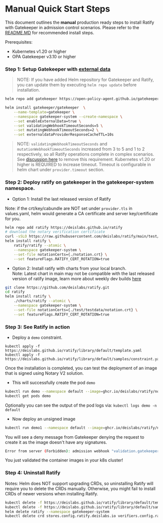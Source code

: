 
# Manual Quick Start Steps

This document outlines the **manual** production ready steps to install Ratify with Gatekeeper in admission control scenarios. Please refer to the [README.MD](../quick-start.mdx) for recommended install steps.

Prerequisites:
- Kubernetes v1.20 or higher
- OPA Gatekeeper v3.10 or higher  

### Step 1: Setup Gatekeeper with [external data](https://open-policy-agent.github.io/gatekeeper/website/docs/externaldata)

> NOTE: If you have added Helm repository for Gatekeeper and Ratify, you can update them by executing `helm repo update` before installation.

```bash
helm repo add gatekeeper https://open-policy-agent.github.io/gatekeeper/charts

helm install gatekeeper/gatekeeper  \
    --name-template=gatekeeper \
    --namespace gatekeeper-system --create-namespace \
    --set enableExternalData=true \
    --set validatingWebhookTimeoutSeconds=5 \
    --set mutatingWebhookTimeoutSeconds=2 \
    --set externaldataProviderResponseCacheTTL=10s
```

> NOTE: `validatingWebhookTimeoutSeconds` and `mutationWebhookTimeoutSeconds` increased from 3 to 5 and 1 to 2 respectively, so all Ratify operations complete in complex scenarios. See [discussion here](https://github.com/deislabs/ratify/issues/269) to remove this requirement. Kubernetes v1.20 or higher is REQUIRED to increase timeout. Timeout is configurable in helm chart under `provider.timeout` section.   

### Step 2: Deploy ratify on gatekeeper in the gatekeeper-system namespace.

- Option 1: Install the last released version of Ratify

Note: if the crt/key/cabundle are NOT set under `provider.tls` in values.yaml, helm would generate a CA certificate and server key/certificate for you.

```bash
helm repo add ratify https://deislabs.github.io/ratify
# download the notary verification certificate
curl -sSLO https://raw.githubusercontent.com/deislabs/ratify/main/test/testdata/notation.crt
helm install ratify \
    ratify/ratify --atomic \
    --namespace gatekeeper-system \
    --set-file notationCerts={./notation.crt} \
    --set featureFlags.RATIFY_CERT_ROTATION=true
```

- Option 2: Install ratify with charts from your local branch.  
Note: Latest chart in main may not be compatible with the last released version of ratify image, learn more about weekly dev builds [here](https://github.com/deislabs/ratify/blob/main/RELEASES.md#weekly-dev-release) 
```bash
git clone https://github.com/deislabs/ratify.git
cd ratify
helm install ratify \
    ./charts/ratify --atomic \
    --namespace gatekeeper-system \
    --set-file notationCerts={./test/testdata/notation.crt} \
    --set featureFlags.RATIFY_CERT_ROTATION=true
```

### Step 3: See Ratify in action

- Deploy a `demo` constraint.
```
kubectl apply -f https://deislabs.github.io/ratify/library/default/template.yaml
kubectl apply -f https://deislabs.github.io/ratify/library/default/samples/constraint.yaml
```

Once the installation is completed, you can test the deployment of an image that is signed using Notary V2 solution.

- This will successfully create the pod `demo`

```bash
kubectl run demo --namespace default --image=ghcr.io/deislabs/ratify/notary-image:signed
kubectl get pods demo
```

Optionally you can see the output of the pod logs via: `kubectl logs demo -n default`

- Now deploy an unsigned image

```bash
kubectl run demo1 --namespace default --image=ghcr.io/deislabs/ratify/notary-image:unsigned
```

You will see a deny message from Gatekeeper denying the request to create it as the image doesn't have any signatures.

```bash
Error from server (Forbidden): admission webhook "validation.gatekeeper.sh" denied the request: [ratify-constraint] Subject failed verification: wabbitnetworks.azurecr.io/test/net-monitor:unsigned
```

You just validated the container images in your k8s cluster!

### Step 4: Uninstall Ratify
Notes: Helm does NOT support upgrading CRDs, so uninstalling Ratify will require you to delete the CRDs manually. Otherwise, you might fail to install CRDs of newer versions when installing Ratify.
```bash
kubectl delete -f https://deislabs.github.io/ratify/library/default/template.yaml
kubectl delete -f https://deislabs.github.io/ratify/library/default/samples/constraint.yaml
helm delete ratify --namespace gatekeeper-system
kubectl delete crd stores.config.ratify.deislabs.io verifiers.config.ratify.deislabs.io certificatestores.config.ratify.deislabs.io policies.config.ratify.deislabs.io
```